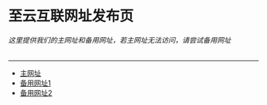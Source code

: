 # 至云互联网址发布页
###### 这里提供我们的主网址和备用网址，若主网址无法访问，请尝试备用网址

---

- [主网址](https://mcecloud.net)
- [备用网址1](https://mcecloud.com)
- [备用网址2](https://hk.mcecloud.net)
